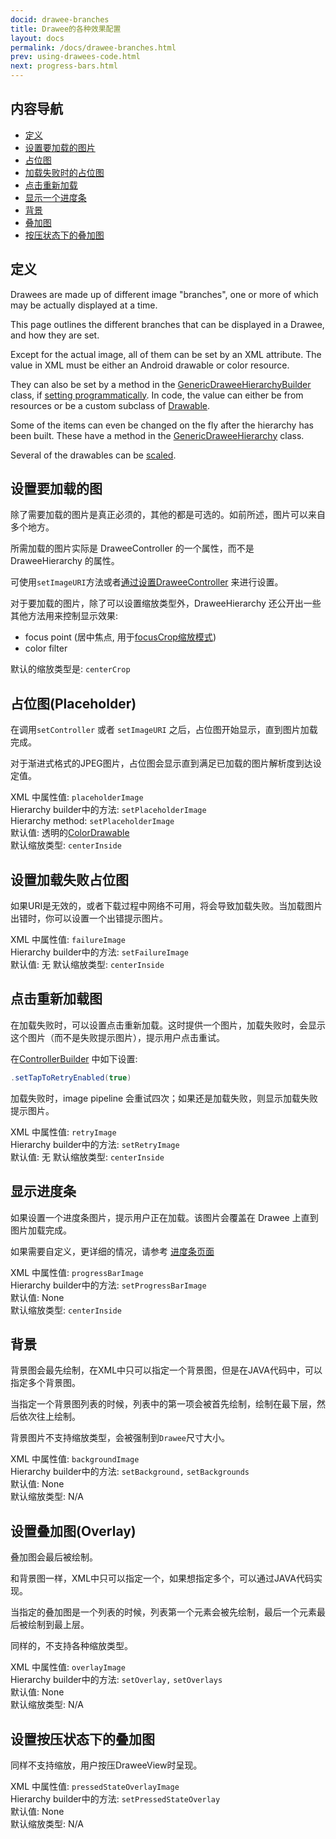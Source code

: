 ```yaml
---
docid: drawee-branches
title: Drawee的各种效果配置
layout: docs
permalink: /docs/drawee-branches.html
prev: using-drawees-code.html
next: progress-bars.html
---
```


## 内容导航

* [定义](#what-are-branches)
* [设置要加载的图片](#Actual)
* [占位图](#Placeholder)
* [加载失败时的占位图](#Failure)
* [点击重新加载](#Retry)
* [显示一个进度条](#ProgressBar)
* [背景](#Backgrounds)
* [叠加图 ](#Overlays)
* [按压状态下的叠加图](#PressedStateOverlay)

## <a name='what-are-branches'></a>定义

Drawees are made up of different image "branches", one or more of which may be actually displayed at a time.

This page outlines the different branches that can be displayed in a Drawee, and how they are set.

Except for the actual image, all of them can be set by an XML attribute. The value in XML must be either an Android drawable or color resource.

 They can also be set by a method in the [GenericDraweeHierarchyBuilder](../javadoc/reference/com/facebook/drawee/generic/GenericDraweeHierarchyBuilder.html) class, if [setting programmatically](using-drawees-code.html). In code, the value can either be from resources or be a custom subclass of [Drawable](http://developer.android.com/reference/android/graphics/drawable/Drawable.html).

Some of the items can even be changed on the fly after the hierarchy has been built. These have a method in the [GenericDraweeHierarchy](../javadoc/reference/com/facebook/drawee/generic/GenericDraweeHierarchy.html) class.

Several of the drawables can be [scaled](scaling.html).

## <a name='Actual'></a>设置要加载的图

除了需要加载的图片是真正必须的，其他的都是可选的。如前所述，图片可以来自多个地方。

所需加载的图片实际是 DraweeController 的一个属性，而不是 DraweeHierarchy 的属性。

可使用`setImageURI`方法或者[通过设置DraweeController](using-controllerbuilder.html) 来进行设置。

对于要加载的图片，除了可以设置缩放类型外，DraweeHierarchy 还公开出一些其他方法用来控制显示效果:

* focus point (居中焦点, 用于[focusCrop缩放模式](scaling.html#FocusCrop))
* color filter

默认的缩放类型是: `centerCrop`

## <a name="Placeholder"></a>占位图(Placeholder)

在调用`setController` 或者 `setImageURI` 之后，占位图开始显示，直到图片加载完成。

对于渐进式格式的JPEG图片，占位图会显示直到满足已加载的图片解析度到达设定值。

XML 中属性值: `placeholderImage`  
Hierarchy builder中的方法: `setPlaceholderImage`  
Hierarchy method: `setPlaceholderImage`  
默认值: 透明的[ColorDrawable](http://developer.android.com/reference/android/graphics/drawable/ColorDrawable.html)  
默认缩放类型: `centerInside`  

## <a name='Failure' ></a>设置加载失败占位图

如果URI是无效的，或者下载过程中网络不可用，将会导致加载失败。当加载图片出错时，你可以设置一个出错提示图片。

XML 中属性值: `failureImage`  
Hierarchy builder中的方法: `setFailureImage`  
默认值: 无
默认缩放类型: `centerInside`

## <a name='Retry'></a>点击重新加载图


在加载失败时，可以设置点击重新加载。这时提供一个图片，加载失败时，会显示这个图片（而不是失败提示图片），提示用户点击重试。

在[ControllerBuilder](using-controllerbuilder.html) 中如下设置:

```java
.setTapToRetryEnabled(true)
```

加载失败时，image pipeline 会重试四次；如果还是加载失败，则显示加载失败提示图片。

XML 中属性值: `retryImage`  
Hierarchy builder中的方法: `setRetryImage`  
默认值: 无
默认缩放类型: `centerInside`

## <a name="ProgressBar"></a>显示进度条

如果设置一个进度条图片，提示用户正在加载。该图片会覆盖在 Drawee 上直到图片加载完成。

如果需要自定义，更详细的情况，请参考 [进度条页面](progress-bars.html)

XML 中属性值: `progressBarImage`  
Hierarchy builder中的方法: `setProgressBarImage`  
默认值: None   
默认缩放类型: `centerInside`

## <a name='Backgrounds'></a>背景

背景图会最先绘制，在XML中只可以指定一个背景图，但是在JAVA代码中，可以指定多个背景图。

当指定一个背景图列表的时候，列表中的第一项会被首先绘制，绘制在最下层，然后依次往上绘制。

背景图片不支持缩放类型，会被强制到`Drawee`尺寸大小。

XML 中属性值: `backgroundImage`  
Hierarchy builder中的方法: `setBackground,` `setBackgrounds`    
默认值: None   
默认缩放类型: N/A

## <a name='Overlays'></a>设置叠加图(Overlay)

叠加图会最后被绘制。

和背景图一样，XML中只可以指定一个，如果想指定多个，可以通过JAVA代码实现。

当指定的叠加图是一个列表的时候，列表第一个元素会被先绘制，最后一个元素最后被绘制到最上层。

同样的，不支持各种缩放类型。

XML 中属性值: `overlayImage`  
Hierarchy builder中的方法: `setOverlay,` `setOverlays`    
默认值: None   
默认缩放类型: N/A

## <a name="PressedStateOverlay"></a>设置按压状态下的叠加图

同样不支持缩放，用户按压DraweeView时呈现。

XML 中属性值: `pressedStateOverlayImage`  
Hierarchy builder中的方法: `setPressedStateOverlay`    
默认值: None   
默认缩放类型: N/A
